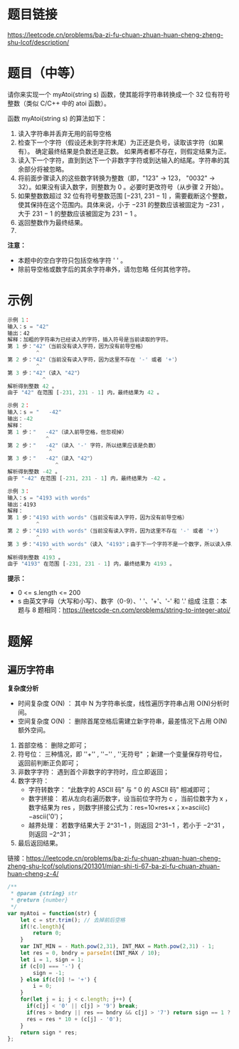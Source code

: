 # 题目链接

https://leetcode.cn/problems/ba-zi-fu-chuan-zhuan-huan-cheng-zheng-shu-lcof/description/

# 题目（中等）

请你来实现一个 myAtoi(string s) 函数，使其能将字符串转换成一个 32 位有符号整数（类似 C/C++ 中的 atoi 函数）。

函数 myAtoi(string s) 的算法如下：
1. 读入字符串并丢弃无用的前导空格
2. 检查下一个字符（假设还未到字符末尾）为正还是负号，读取该字符（如果有）。 确定最终结果是负数还是正数。 如果两者都不存在，则假定结果为正。
3. 读入下一个字符，直到到达下一个非数字字符或到达输入的结尾。字符串的其余部分将被忽略。
4. 将前面步骤读入的这些数字转换为整数（即，"123" -> 123， "0032" -> 32）。如果没有读入数字，则整数为 0 。必要时更改符号（从步骤 2 开始）。
5. 如果整数数超过 32 位有符号整数范围 [−231,  231 − 1] ，需要截断这个整数，使其保持在这个范围内。具体来说，小于 −231 的整数应该被固定为 −231 ，大于 231 − 1 的整数应该被固定为 231 − 1 。
6. 返回整数作为最终结果。
7. 
**注意：**
- 本题中的空白字符只包括空格字符 ' ' 。
- 除前导空格或数字后的其余字符串外，请勿忽略 任何其他字符。

# 示例

```js
示例 1：
输入：s = "42"
输出：42
解释：加粗的字符串为已经读入的字符，插入符号是当前读取的字符。
第 1 步："42"（当前没有读入字符，因为没有前导空格）
         ^
第 2 步："42"（当前没有读入字符，因为这里不存在 '-' 或者 '+'）
         ^
第 3 步："42"（读入 "42"）
           ^
解析得到整数 42 。
由于 "42" 在范围 [-231, 231 - 1] 内，最终结果为 42 。

示例 2：
输入：s = "   -42"
输出：-42
解释：
第 1 步："   -42"（读入前导空格，但忽视掉）
            ^
第 2 步："   -42"（读入 '-' 字符，所以结果应该是负数）
             ^
第 3 步："   -42"（读入 "42"）
               ^
解析得到整数 -42 。
由于 "-42" 在范围 [-231, 231 - 1] 内，最终结果为 -42 。

示例 3：
输入：s = "4193 with words"
输出：4193
解释：
第 1 步："4193 with words"（当前没有读入字符，因为没有前导空格）
         ^
第 2 步："4193 with words"（当前没有读入字符，因为这里不存在 '-' 或者 '+'）
         ^
第 3 步："4193 with words"（读入 "4193"；由于下一个字符不是一个数字，所以读入停止）
             ^
解析得到整数 4193 。
由于 "4193" 在范围 [-231, 231 - 1] 内，最终结果为 4193 。
```

**提示：**
- 0 <= s.length <= 200
- s 由英文字母（大写和小写）、数字（0-9）、' '、'+'、'-' 和 '.' 组成
注意：本题与 8 题相同：https://leetcode-cn.com/problems/string-to-integer-atoi/  

# 题解

## 遍历字符串

**复杂度分析**

- 时间复杂度 O(N) ： 其中 N 为字符串长度，线性遍历字符串占用 O(N)分析时间。
- 空间复杂度 O(N) ： 删除首尾空格后需建立新字符串，最差情况下占用 O(N) 额外空间。
  
1. 首部空格： 删除之即可；
2. 符号位：  三种情况，即 ''+'' , ''−'' , ''无符号" ；新建一个变量保存符号位，返回前判断正负即可；
3. 非数字字符： 遇到首个非数字的字符时，应立即返回；
4. 数字字符：
   - 字符转数字： “此数字的 ASCII 码” 与 “ 0 的 ASCII 码” 相减即可；
   - 数字拼接： 若从左向右遍历数字，设当前位字符为 c ，当前位数字为 x ，数字结果为 res ，则数字拼接公式为：res=10×res+x；x=ascii(c)−ascii('0')；
   - 越界处理： 若数字结果大于 2^31−1 ，则返回 2^31−1 ，若小于 −2^31 ，则返回 −2^31；
5. 最后返回结果。

链接：https://leetcode.cn/problems/ba-zi-fu-chuan-zhuan-huan-cheng-zheng-shu-lcof/solutions/201301/mian-shi-ti-67-ba-zi-fu-chuan-zhuan-huan-cheng-z-4/

```js
/**
 * @param {string} str
 * @return {number}
 */
var myAtoi = function(str) {
    let c = str.trim(); // 去掉前后空格
    if(!c.length){   
        return 0;  
    }
    var INT_MIN = - Math.pow(2,31), INT_MAX = Math.pow(2,31) - 1;
    let res = 0, bndry = parseInt(INT_MAX / 10);
    let i = 1, sign = 1;
    if (c[0] === '-') {
        sign = -1;
    } else if(c[0] != '+') {
        i = 0;
    }
    for(let j = i; j < c.length; j++) {
      if(c[j] < '0' || c[j] > '9') break;
      if(res > bndry || res == bndry && c[j] > '7') return sign == 1 ? INT_MAX : INT_MIN;
      res = res * 10 + (c[j] - '0');
    }
    return sign * res;
};
```
